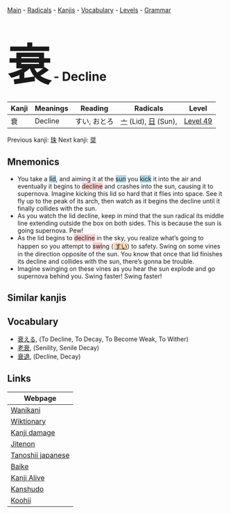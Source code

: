 <style> bigfont {font-size: 100px}</style>
[Main](../index.md) -
[Radicals](../radicals.md) -
[Kanjis](../kanjis.md) -
[Vocabulary](../vocabulary.md) -
[Levels](../levels.md) -
[Grammar](../grammar.md)
# <bigfont> 衰</bigfont> - Decline 

| Kanji | Meanings | Reading | Radicals | Level |
| --- | --- | --- | --- | --- |
| 衰 | Decline | すい, おとろ | [亠](../radicals/亠.md) (Lid), [日](../radicals/日.md) (Sun),  | [Level 49](../levels/wk_level49.md) |

Previous kanji: [珠](珠.md) Next kanji: [奨](奨.md) 

## Mnemonics
 * You take a <span style="background-color:#ADD8E6"> lid</span>, and aiming it at the <span style="background-color:#ADD8E6"> sun</span> you <span style="background-color:#ADD8E6"> kick</span> it into the air and eventually it begins to <span style="background-color:#ffcccb"> decline</span> and crashes into the sun, causing it to supernova. Imagine kicking this lid so hard that it flies into space. See it fly up to the peak of its arch, then watch as it begins the decline until it finally collides with the sun.
* As you watch the lid decline, keep in mind that the sun radical its middle line extending outside the box on both sides. This is because the sun is going supernova. Pew!
* As the lid begins to <span style="background-color:#ffcccb"> decline</span> in the sky, you realize what’s going to happen so you attempt to <span style="background-color:#ffcccb"> swi</span>ng (<span style="background-color:#fed8b1"> [すい](https://jisho.org/search/すい)</span>) to safety. Swing on some vines in the direction opposite of the sun. You know that once that lid finishes its decline and collides with the sun, there’s gonna be trouble.
* Imagine swinging on these vines as you hear the sun explode and go supernova behind you. Swing faster! Swing faster!


## Similar kanjis
 


## Vocabulary
 * [衰える](../vocabulary/衰.md), (To Decline, To Decay, To Become Weak, To Wither)
* [老衰](../vocabulary/衰.md), (Senility, Senile Decay)
* [衰退](../vocabulary/衰.md), (Decline, Decay)



## Links 

| Webpage |
| --- |
| [Wanikani          ](https://www.wanikani.com/kanji/衰) |
| [Wiktionary        ](https://en.wiktionary.org/wiki/衰) |
| [Kanji damage      ](http://www.kanjidamage.com/kanji/search?utf8=✓&q=衰) |
| [Jitenon           ](https://jitenon.com/kanji/衰) |
| [Tanoshii japanese ](https://www.tanoshiijapanese.com/dictionary/kanji.cfm?k=衰) |
| [Baike             ](https://baike.baidu.com/item/衰) |
| [Kanji Alive       ](https://app.kanjialive.com/衰) |
| [Kanshudo          ](https://www.kanshudo.com/searchmn?q=衰) |
| [Koohii            ](https://kanji.koohii.com/study/kanji/衰) |
